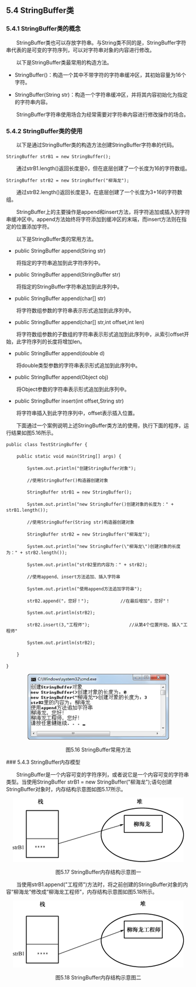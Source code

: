 ## 5.4  StringBuffer类

### 5.4.1  StringBuffer类的概念  

&emsp;&emsp;StringBuffer类也可以存放字符串。与String类不同的是，StringBuffer字符串代表的是可变的字符序列，可以对字符串对象的内容进行修改。 

&emsp;&emsp;以下是StringBuffer类最常用的构造方法。

- StringBuffer()：构造一个其中不带字符的字符串缓冲区，其初始容量为16个字符。

- StringBuffer(String str)：构造一个字符串缓冲区，并将其内容初始化为指定的字符串内容。

&emsp;&emsp;StringBuffer字符串使用场合为经常需要对字符串内容进行修改操作的场合。

### 5.4.2  StringBuffer类的使用  

&emsp;&emsp;以下是通过StringBuffer类的构造方法创建StringBuffer字符串的代码。
```
StringBuffer strB1 = new StringBuffer();
```


&emsp;&emsp;通过strB1.length()返回长度是0，但在底层创建了一个长度为16的字符数组。


```
StringBuffer strB2 = new StringBuffer("柳海龙");
```


&emsp;&emsp;通过strB2.length()返回长度是3，在底层创建了一个长度为3+16的字符数组。

&emsp;&emsp;StringBuffer上的主要操作是append和insert方法，将字符追加或插入到字符串缓冲区中。append方法始终将字符添加到缓冲区的末端，而insert方法则在指定的位置添加字符。

&emsp;&emsp;以下是StringBuffer类的常用方法。

- public StringBuffer append(String str)

&emsp;&emsp;将指定的字符串追加到此字符序列中。

- public StringBuffer append(StringBuffer str)

&emsp;&emsp;将指定的StringBuffer字符串追加到此序列中。

- public StringBuffer append(char[] str)

&emsp;&emsp;将字符数组参数的字符串表示形式追加到此序列中。

- public StringBuffer append(char[] str,int offset,int len)

&emsp;&emsp;将字符数组参数的子数组的字符串表示形式追加到此序列中，从索引offset开始，此字符序列的长度将增加len。

- public StringBuffer append(double d)

&emsp;&emsp;将double类型参数的字符串表示形式追加到此序列中。

- public StringBuffer append(Object obj)

&emsp;&emsp;将Object参数的字符串表示形式追加到此序列中。

- public StringBuffer insert(int offset,String str)

&emsp;&emsp;将字符串插入到此字符序列中，offset表示插入位置。

&emsp;&emsp;下面通过一个案例说明上述StringBuffer类方法的使用，执行下面的程序，运行结果如图5.16所示。


```
public class TestStringBuffer {

    public static void main(String[] args) {            

        System.out.println("创建StringBuffer对象");

        //使用StringBuffer()构造器创建对象

        StringBuffer strB1 = new StringBuffer();

        System.out.println("new StringBuffer()创建对象的长度为：" + strB1.length());

        //使用StringBuffer(String str)构造器创建对象

        StringBuffer strB2 = new StringBuffer("柳海龙");            

        System.out.println("new StringBuffer(\"柳海龙\")创建对象的长度为：" + strB2.length());

        System.out.println("strB2里的内容为：" + strB2);

        //使用append、insert方法追加、插入字符串

        System.out.println("使用append方法追加字符串");

        strB2.append("，您好！");            //在最后增加"，您好"！

        System.out.println(strB2);

        strB2.insert(3,"工程师");               //从第4个位置开始，插入"工程师"

        System.out.println(strB2);

    }

}
```

<p align="center"><img  src="../../img/d5z/tu5.16.png"/></p>
<p align="center"> 图5.16  StringBuffer常用方法</p>  
### 5.4.3  StringBuffer内存模型  

&emsp;&emsp;StringBuffer是一个内容可变的字符序列，或者说它是一个内容可变的字符串类型。当使用StringBuffer strB1 = new StringBuffer("柳海龙");语句创建StringBuffer对象时，内存结构示意图如图5.17所示。

<p align="center"><img  src="../../img/d5z/tu5.17.png"/></p>
<p align="center">图5.17  StringBuffer内存结构示意图一</p>  

&emsp;&emsp;当使用strB1.append("工程师")方法时，将之前创建的StringBuffer对象的内容“柳海龙”修改成“柳海龙工程师”，内存结构示意图如图5.18所示。

<p align="center"><img  src="../../img/d5z/tu5.18.png"/></p>
<p align="center"> 图5.18  StringBuffer内存结构示意图二 </p>  



